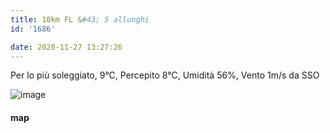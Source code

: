 ```yaml
---
title: 10km FL &#43; 5 allunghi
id: '1686'

date: 2020-11-27 13:27:26
---
```


Per lo più soleggiato, 9°C, Percepito 8°C, Umidità 56%, Vento 1m/s da SSO

![image](/images/2021/08/IMG_3065_hub989eb4ce3c3e382916739ae7d1be5f2_397920_700x0_resize_q75_box.jpg)

<!-- ![image](/images/2021/08/20201127-activity-map_hu74315ce9c1915c038314cbdeae99d2de_70037_700x0_resize_box_3.png) -->

#### map
